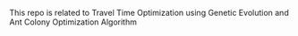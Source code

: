 This repo is related to Travel Time Optimization using Genetic Evolution and Ant Colony Optimization Algorithm
